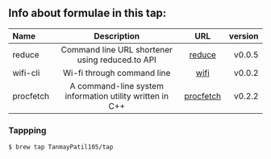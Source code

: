 ## Info about formulae in this tap:

| Name | Description | URL | version
| :---     |   :---: | :---: |---:
| reduce | Command line URL shortener using reduced.to API | [reduce](https://github.com/TanmayPatil105/reduce) | v0.0.5
| wifi-cli   | Wi-fi through command line | [wifi](https://github.com/TanmayPatil105/wifi-cli) | v0.0.2
| procfetch  | A command-line system information utility written in C++ | [procfetch](https://github.com/TanmayPatil105/procfetch) | v0.2.2


### Tappping

```
$ brew tap TanmayPatil105/tap
```

